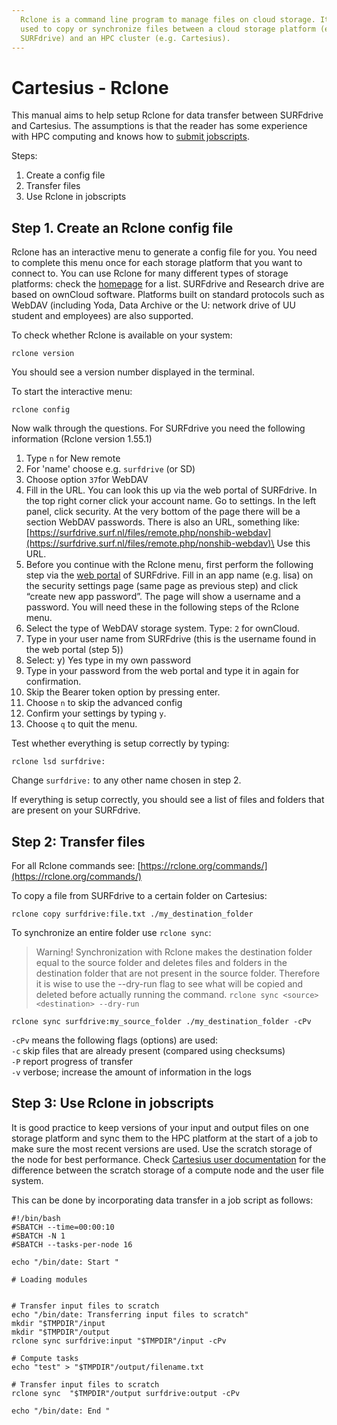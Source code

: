 ```yaml
---
  Rclone is a command line program to manage files on cloud storage. It can be
  used to copy or synchronize files between a cloud storage platform (e.g.
  SURFdrive) and an HPC cluster (e.g. Cartesius).
---
```


# Cartesius - Rclone

This manual aims to help setup Rclone for data transfer between SURFdrive and Cartesius. The assumptions is that the reader has some experience with HPC computing and knows how to [submit jobscripts](https://userinfo.surfsara.nl/systems/cartesius/getting-started#submitting).

Steps:

1. Create a config file
2. Transfer files
3. Use Rclone in jobscripts

## Step 1. Create an Rclone config file

Rclone has an interactive menu to generate a config file for you. You need to complete this menu once for each storage platform that you want to connect to. You can use Rclone for many different types of storage platforms: check the [homepage](https://rclone.org) for a list. SURFdrive and Research drive are based on ownCloud software. Platforms built on standard protocols such as WebDAV (including Yoda, Data Archive or the U: network drive of UU student and employees) are also supported.

To check whether Rclone is available on your system:&#x20;

```
rclone version
```

You should see a version number displayed in the terminal.

To start the interactive menu:

```
rclone config
```

Now walk through the questions. For SURFdrive you need the following information (Rclone version 1.55.1)

1. Type `n` for New remote
2. For 'name' choose e.g. `surfdrive` (or SD)
3. Choose option `37`for WebDAV&#x20;
4. Fill in the URL. You can look this up via the web portal of SURFdrive. In the top right corner click your account name. Go to settings. In the left panel, click security. At the very bottom of the page there will be a section WebDAV passwords. There is also an URL, something like: [https://surfdrive.surf.nl/files/remote.php/nonshib-webdav](https://surfdrive.surf.nl/files/remote.php/nonshib-webdav)\
   &#x20;Use this URL.
5. Before you continue with the Rclone menu, first perform the following step via the [web portal](https://surfdrive.surf.nl) of SURFdrive. Fill in an app name (e.g. lisa) on the security settings page (same page as previous step) and click “create new app password”. The page will show a username and a password. You will need these in the following steps of the Rclone menu.
6. Select the type of WebDAV storage system. Type: `2` for ownCloud.
7. Type in your user name from SURFdrive (this is the username found in the web portal (step 5))
8. Select: y) Yes type in my own password
9. Type in your password from the web portal and type it in again for confirmation.
10. Skip the Bearer token option by pressing enter.
11. Choose `n` to skip the advanced config
12. Confirm your settings by typing `y`.
13. Choose `q` to quit the menu.

Test whether everything is setup correctly by typing:

```
rclone lsd surfdrive:
```

Change `surfdrive:` to any other name chosen in step 2.

If everything is setup correctly, you should see a list of files and folders that are present on your SURFdrive.

## Step 2: Transfer files

For all Rclone commands see: [https://rclone.org/commands/](https://rclone.org/commands/)

To copy a file from SURFdrive to a certain folder on Cartesius:

```
rclone copy surfdrive:file.txt ./my_destination_folder
```

To synchronize an entire folder use `rclone sync`:

> Warning! Synchronization with Rclone makes the destination folder equal to the source folder and deletes files and folders in the destination folder that are not present in the source folder. Therefore it is wise to use the --dry-run flag to see what will be copied and deleted before actually running the command. `rclone sync <source> <destination> --dry-run`

```
rclone sync surfdrive:my_source_folder ./my_destination_folder -cPv
```

`-cPv` means the following flags (options) are used:\
&#x20;`-c` skip files that are already present (compared using checksums)\
&#x20;`-P` report progress of transfer\
&#x20;`-v` verbose; increase the amount of information in the logs

## Step 3: Use Rclone in jobscripts

It is good practice to keep versions of your input and output files on one storage platform and sync them to the HPC platform at the start of a job to make sure the most recent versions are used. Use the scratch storage of the node for best performance. Check [Cartesius user documentation](https://userinfo.surfsara.nl/systems/cartesius/filesystems) for the difference between the scratch storage of a compute node and the user file system.

This can be done by incorporating data transfer in a job script as follows:

```
#!/bin/bash
#SBATCH --time=00:00:10
#SBATCH -N 1
#SBATCH --tasks-per-node 16

echo "/bin/date: Start "

# Loading modules


# Transfer input files to scratch
echo "/bin/date: Transferring input files to scratch"
mkdir "$TMPDIR"/input
mkdir "$TMPDIR"/output
rclone sync surfdrive:input "$TMPDIR"/input -cPv

# Compute tasks
echo "test" > "$TMPDIR"/output/filename.txt

# Transfer input files to scratch
rclone sync  "$TMPDIR"/output surfdrive:output -cPv

echo "/bin/date: End "
```

